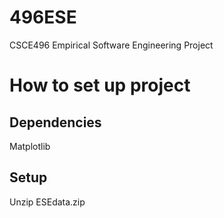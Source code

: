 # 496ESE
CSCE496 Empirical Software Engineering Project

# How to set up project

## Dependencies

Matplotlib

## Setup

Unzip ESEdata.zip



